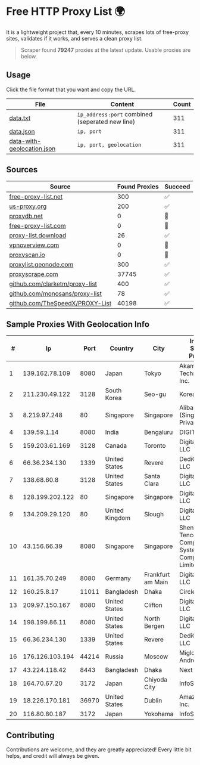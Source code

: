 
# Free HTTP Proxy List 🌍

It is a lightweight project that, every 10 minutes, scrapes lots of free-proxy sites, validates if it works, and serves a clean proxy list.


> Scraper found **79247** proxies at the latest update. Usable proxies are below.

## Usage

Click the file format that you want and copy the URL.


|File|Content|Count|
|----|-------|-----|
|[data.txt](https://raw.githubusercontent.com/themiralay/Proxy-List-World/master/data.txt)|`ip_address:port` combined (seperated new line)|311|
|[data.json](https://raw.githubusercontent.com/themiralay/Proxy-List-World/master/data.json)|`ip, port`|311|
|[data-with-geolocation.json](https://raw.githubusercontent.com/themiralay/Proxy-List-World/master/data-with-geolocation.json)|`ip, port, geolocation`|311|

## Sources

|Source|Found Proxies|Succeed|
|------|-------------|-------|
|[free-proxy-list.net](https://free-proxy-list.net)|300|✅|
|[us-proxy.org](https://www.us-proxy.org)|200|✅|
|[proxydb.net](http://proxydb.net)|0|🚫|
|[free-proxy-list.com](https://free-proxy-list.com/?page=&port=&type%5B%5D=http&type%5B%5D=https&up_time=0&search=Search)|0|🚫|
|[proxy-list.download](https://www.proxy-list.download/HTTP)|26|✅|
|[vpnoverview.com](https://vpnoverview.com/privacy/anonymous-browsing/free-proxy-servers)|0|🚫|
|[proxyscan.io](https://www.proxyscan.io)|0|🚫|
|[proxylist.geonode.com](https://proxylist.geonode.com/api/proxy-list?limit=300&page=1&sort_by=lastChecked&sort_type=desc&protocols=http,https)|300|✅|
|[proxyscrape.com](https://api.proxyscrape.com/v2/?request=displayproxies&protocol=http&timeout=10000&country=all&ssl=all&anonymity=all)|37745|✅|
|[github.com/clarketm/proxy-list](https://raw.githubusercontent.com/clarketm/proxy-list/master/proxy-list-raw.txt)|400|✅|
|[github.com/monosans/proxy-list](https://raw.githubusercontent.com/monosans/proxy-list/main/proxies/http.txt)|78|✅|
|[github.com/TheSpeedX/PROXY-List](https://raw.githubusercontent.com/TheSpeedX/PROXY-List/master/http.txt)|40198|✅|


## Sample Proxies With Geolocation Info

|#|Ip|Port|Country|City|Internet Service Provider|
|-|--|----|-------|----|-------------------------|
|1|139.162.78.109|8080|Japan|Tokyo|Akamai Technologies, Inc.|
|2|211.230.49.122|3128|South Korea|Seo-gu|Korea Telecom|
|3|8.219.97.248|80|Singapore|Singapore|Alibaba Cloud (Singapore) Private Limited|
|4|139.59.1.14|8080|India|Bengaluru|DIGITALOCEAN|
|5|159.203.61.169|3128|Canada|Toronto|DigitalOcean, LLC|
|6|66.36.234.130|1339|United States|Revere|DediOutlet, LLC|
|7|138.68.60.8|3128|United States|Santa Clara|DigitalOcean, LLC|
|8|128.199.202.122|80|Singapore|Singapore|DigitalOcean, LLC|
|9|134.209.29.120|80|United Kingdom|Slough|DigitalOcean, LLC|
|10|43.156.66.39|8080|Singapore|Singapore|Shenzhen Tencent Computer Systems Company Limited|
|11|161.35.70.249|8080|Germany|Frankfurt am Main|DigitalOcean, LLC|
|12|160.25.8.17|11011|Bangladesh|Dhaka|Circle Network|
|13|209.97.150.167|8080|United States|Clifton|DigitalOcean, LLC|
|14|198.199.86.11|8080|United States|North Bergen|DigitalOcean, LLC|
|15|66.36.234.130|1339|United States|Revere|DediOutlet, LLC|
|16|176.126.103.194|44214|Russia|Moscow|Miglovets Egor Andreevich|
|17|43.224.118.42|8443|Bangladesh|Dhaka|Next Online|
|18|164.70.67.20|3172|Japan|Chiyoda City|InfoSphere|
|19|18.226.170.181|36970|United States|Dublin|Amazon.com, Inc.|
|20|116.80.80.187|3172|Japan|Yokohama|InfoSphere|



## Contributing

Contributions are welcome, and they are greatly appreciated! Every
little bit helps, and credit will always be given.

